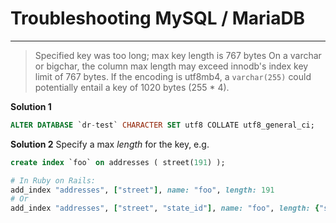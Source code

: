 # Troubleshooting MySQL / MariaDB

---
> Specified key was too long; max key length is 767 bytes
On a varchar or bigchar, the column max length may exceed innodb's index key limit of 767 bytes. If the encoding is utf8mb4, a `varchar(255)` could potentially entail a key of 1020 bytes (255 * 4).

**Solution 1**
```sql
ALTER DATABASE `dr-test` CHARACTER SET utf8 COLLATE utf8_general_ci;
```

**Solution 2** Specify a max _length_ for the key, e.g.
```sql
create index `foo` on addresses ( street(191) );
```
```ruby
# In Ruby on Rails:
add_index "addresses", ["street"], name: "foo", length: 191
# Or
add_index "addresses", ["street", "state_id"], name: "foo", length: {"street"=>191}
```
